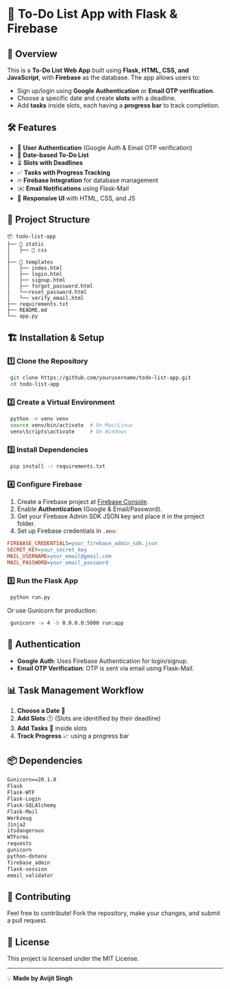 # 📅 To-Do List App with Flask & Firebase

## 🚀 Overview
This is a **To-Do List Web App** built using **Flask, HTML, CSS, and JavaScript**, with **Firebase** as the database. The app allows users to:
- Sign up/login using **Google Authentication** or **Email OTP verification**.
- Choose a specific date and create **slots** with a deadline.
- Add **tasks** inside slots, each having a **progress bar** to track completion.

## 🛠️ Features
- 🔑 **User Authentication** (Google Auth & Email OTP verification)
- 📆 **Date-based To-Do List**
- ⏳ **Slots with Deadlines**
- ✅ **Tasks with Progress Tracking**
- 🔥 **Firebase Integration** for database management
- ✉️ **Email Notifications** using Flask-Mail
- 🎨 **Responsive UI** with HTML, CSS, and JS

## 📂 Project Structure
```
📦 todo-list-app
├── 📁 static
│   ├── 📁 css
│  
├── 📁 templates
│   ├── index.html
│   ├── login.html
│   ├── signup.html
│   ├── forgot_password.html
|   └──reset_password.html
│   └── verify_email.html
├── requirements.txt
├── README.md
└── app.py
```

## 🏗️ Installation & Setup
### 1️⃣ Clone the Repository
```sh
 git clone https://github.com/yourusername/todo-list-app.git
 cd todo-list-app
```

### 2️⃣ Create a Virtual Environment
```sh
 python -m venv venv
 source venv/bin/activate  # On Mac/Linux
 venv\Scripts\activate     # On Windows
```

### 3️⃣ Install Dependencies
```sh
 pip install -r requirements.txt
```

### 4️⃣ Configure Firebase
1. Create a Firebase project at [Firebase Console](https://console.firebase.google.com/).
2. Enable **Authentication** (Google & Email/Password).
3. Get your Firebase Admin SDK JSON key and place it in the project folder.
4. Set up Firebase credentials in `.env`:
```ini
FIREBASE_CREDENTIALS=your_firebase_admin_sdk.json
SECRET_KEY=your_secret_key
MAIL_USERNAME=your_email@gmail.com
MAIL_PASSWORD=your_email_password
```

### 5️⃣ Run the Flask App
```sh
 python run.py
```
Or use Gunicorn for production:
```sh
 gunicorn -w 4 -b 0.0.0.0:5000 run:app
```

## 🔑 Authentication
- **Google Auth**: Uses Firebase Authentication for login/signup.
- **Email OTP Verification**: OTP is sent via email using Flask-Mail.

## 📊 Task Management Workflow
1. **Choose a Date** 📅
2. **Add Slots** 🕒 (Slots are identified by their deadline)
3. **Add Tasks** 📝 inside slots
4. **Track Progress** 📈 using a progress bar

## 📦 Dependencies
```txt
Gunicorn==20.1.0
Flask
Flask-WTF
Flask-Login
Flask-SQLAlchemy
Flask-Mail
Werkzeug
Jinja2
itsdangerous
WTForms
requests
gunicorn
python-dotenv
firebase_admin
flask-session
email_validator
```


## 🤝 Contributing
Feel free to contribute! Fork the repository, make your changes, and submit a pull request.

## 📜 License
This project is licensed under the MIT License.

---
💡 **Made  by Avijit Singh**
